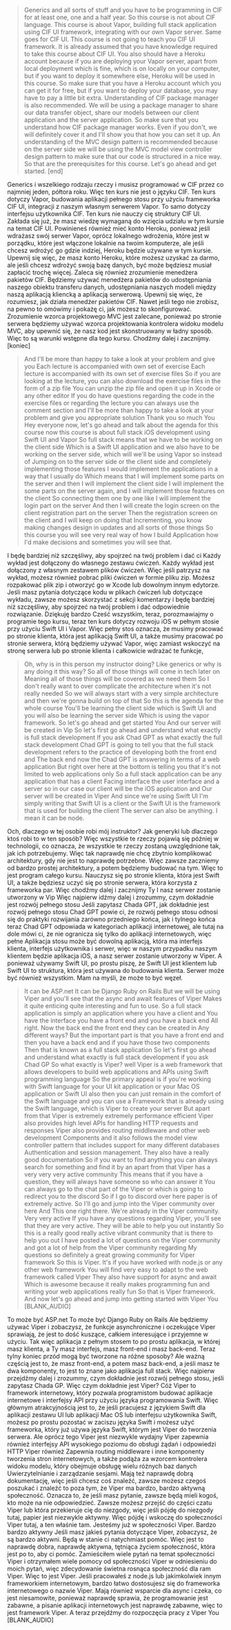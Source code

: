 > Generics and all sorts of stuff and you have to be programming in CIF for at least one, one and a half year. So this course is not about CIF language. This course is about Vapor, building full stack application using CIF UI framework, integrating with our own Vapor server. Same goes for CIF UI. This course is not going to teach you CIF UI framework. It is already assumed that you have knowledge required to take this course about CIF UI. You also should have a Heroku account because if you are deploying your Vapor server, apart from local deployment which is fine, which is on locally on your computer, but if you want to deploy it somewhere else, Heroku will be used in this course. So make sure that you have a Heroku account which you can get it for free, but if you want to deploy your database, you may have to pay a little bit extra. Understanding of CIF package manager is also recommended. We will be using a package manager to share our data transfer object, share our models between our client application and the server application. So make sure that you understand how CIF package manager works. Even if you don't, we will definitely cover it and I'll show you that how you can set it up. An understanding of the MVC design pattern is recommended because on the server side we will be using the MVC model view controller design pattern to make sure that our code is structured in a nice way. So that are the prerequisites for this course. Let's go ahead and get started. [end]

Generics i wszelkiego rodzaju rzeczy i musisz programować w CIF przez co najmniej jeden, półtora roku. Więc ten kurs nie jest o języku CIF. Ten kurs dotyczy Vapor, budowania aplikacji pełnego stosu przy użyciu frameworka CIF UI, integracji z naszym własnym serwerem Vapor. To samo dotyczy interfejsu użytkownika CIF. Ten kurs nie nauczy cię struktury CIF UI. Zakłada się już, że masz wiedzę wymaganą do wzięcia udziału w tym kursie na temat CIF UI. Powinieneś również mieć konto Heroku, ponieważ jeśli wdrażasz swój serwer Vapor, oprócz lokalnego wdrożenia, które jest w porządku, które jest włączone lokalnie na twoim komputerze, ale jeśli chcesz wdrożyć go gdzie indziej, Heroku będzie używane w tym kursie. Upewnij się więc, że masz konto Heroku, które możesz uzyskać za darmo, ale jeśli chcesz wdrożyć swoją bazę danych, być może będziesz musiał zapłacić trochę więcej. Zaleca się również zrozumienie menedżera pakietów CIF. Będziemy używać menedżera pakietów do udostępniania naszego obiektu transferu danych, udostępniania naszych modeli między naszą aplikacją kliencką a aplikacją serwerową. Upewnij się więc, że rozumiesz, jak działa menedżer pakietów CIF. Nawet jeśli tego nie zrobisz, na pewno to omówimy i pokażę ci, jak możesz to skonfigurować. Zrozumienie wzorca projektowego MVC jest zalecane, ponieważ po stronie serwera będziemy używać wzorca projektowania kontrolera widoku modelu MVC, aby upewnić się, że nasz kod jest skonstruowany w ładny sposób. Więc to są warunki wstępne dla tego kursu. Chodźmy dalej i zacznijmy. [koniec]

> And I'll be more than happy to take a look at your problem and give you Each lecture is accompanied with own set of exercise Each lecture is accompanied with its own set of exercise files So if you are looking at the lecture, you can also download the exercise files in the form of a zip file You can unzip the zip file and open it up in Xcode or any other editor If you do have questions regarding the code in the exercise files or regarding the lecture you can always use the comment section and I'll be more than happy to take a look at your problem and give you appropriate solution Thank you so much You Hey everyone now, let's go ahead and talk about the agenda for this course now this course is about full stack iOS development using Swift UI and Vapor So full stack means that we have to be working on the client side Which is a Swift UI application and we also have to be working on the server side, which will we'll be using Vapor so instead of Jumping on to the server side or the client side and completely implementing those features I would implement the applications in a way that I usually do Which means that I will implement some parts on the server and then I will implement the client side I will implement the some parts on the server again, and I will implement those features on the client So connecting them one by one like I will implement the login part on the server And then I will create the login screen on the client registration part on the server Then the registration screen on the client and I will keep on doing that Incrementing, you know making changes design in updates and all sorts of those things So this course you will see very real way of how I build Application how I'd make decisions and sometimes you will see that. 

I będę bardziej niż szczęśliwy, aby spojrzeć na twój problem i dać ci Każdy wykład jest dołączony do własnego zestawu ćwiczeń. Każdy wykład jest dołączony z własnym zestawem plików ćwiczeń. Więc jeśli patrzysz na wykład, możesz również pobrać pliki ćwiczeń w formie pliku zip. Możesz rozpakować plik zip i otworzyć go w Xcode lub dowolnym innym edytorze. Jeśli masz pytania dotyczące kodu w plikach ćwiczeń lub dotyczące wykładu, zawsze możesz skorzystać z sekcji komentarzy i będę bardziej niż szczęśliwy, aby spojrzeć na twój problem i dać odpowiednie rozwiązanie. Dziękuję bardzo Cześć wszystkim, teraz, porozmawiajmy o programie tego kursu, teraz ten kurs dotyczy rozwoju iOS w pełnym stosie przy użyciu Swift UI i Vapor. Więc pełny stos oznacza, że musimy pracować po stronie klienta, która jest aplikacją Swift UI, a także musimy pracować po stronie serwera, którą będziemy używać Vapor, więc zamiast wskoczyć na stronę serwera lub po stronie klienta i całkowicie wdrażać te funkcje,

> Oh, why is in this person my instructor doing? Like generics or why is any doing it this way? So all of those things will come in tech later on Meaning all of those things will be covered as we need them So I don't really want to over complicate the architecture when it's not really needed So we will always start with a very simple architecture and then we're gonna build on top of that So this is the agenda for the whole course You'll be learning the client side which is Swift UI and you will also be learning the server side Which is using the vapor framework. So let's go ahead and get started You And our server will be created in Vip So let's first go ahead and understand what exactly is full stack development If you ask Chad GPT as what exactly the full stack development Chad GPT is going to tell you that the full stack development refers to the practice of developing both the front end and The back end now the Chad GPT is answering in terms of a web application But right over here at the bottom is telling you that it's not limited to web applications only So a full stack application can be any application that has a client Facing interface the user interface and a server so in our case our client will be the iOS application and Our server will be created in Viper And since we're using Swift UI I'm simply writing that Swift UI is a client or the Swift UI is the framework that is used for building the client The server can also be anything. I mean it can be node. 



Och, dlaczego w tej osobie robi mój instruktor? Jak generyki lub dlaczego ktoś robi to w ten sposób? Więc wszystkie te rzeczy pojawią się później w technologii, co oznacza, że wszystkie te rzeczy zostaną uwzględnione tak, jak ich potrzebujemy. Więc tak naprawdę nie chcę zbytnio komplikować architektury, gdy nie jest to naprawdę potrzebne. Więc zawsze zaczniemy od bardzo prostej architektury, a potem będziemy budować na tym. Więc to jest program całego kursu. Nauczysz się po stronie klienta, która jest Swift UI, a także będziesz uczyć się po stronie serwera, która korzysta z frameworka par. Więc chodźmy dalej i zacznijmy Ty I nasz serwer zostanie utworzony w Vip Więc najpierw idźmy dalej i zrozummy, czym dokładnie jest rozwój pełnego stosu Jeśli zapytasz Chada GPT, jak dokładnie jest rozwój pełnego stosu Chad GPT powie ci, że rozwój pełnego stosu odnosi się do praktyki rozwijania zarówno przedniego końca, jak i tylnego końca teraz Chad GPT odpowiada w kategoriach aplikacji internetowej, ale tutaj na dole mówi ci, że nie ogranicza się tylko do aplikacji internetowych, więc pełne Aplikacja stosu może być dowolną aplikacją, która ma interfejs klienta, interfejs użytkownika i serwer, więc w naszym przypadku naszym klientem będzie aplikacja iOS, a nasz serwer zostanie utworzony w Viper. A ponieważ używamy Swift UI, po prostu piszę, że Swift UI jest klientem lub Swift UI to struktura, która jest używana do budowania klienta. Serwer może być również wszystkim. Mam na myśli, że może to być węzeł.

> It can be ASP.net It can be Django Ruby on Rails But we will be using Viper and you'll see that the async and await features of Viper Makes it quite enticing quite interesting and fun to use. So a full stack application is simply an application where you have a client and You have the interface you have a front end and you have a back end All right. Now the back end the front end they can be created in Any different ways? But the important part is that you have a front end and then you have a back end and if you have those two components Then that is known as a full stack application So let's first go ahead and understand what exactly is full stack development if you ask Chad GP So what exactly is Viper? well Viper is a web framework that allows developers to build web applications and APIs using Swift programming language So the primary appeal is if you're working with Swift language for your UI kit application or your Mac OS application or Swift UI also then you can just remain in the comfort of the Swift language and you can use a Framework that is already using the Swift language, which is Viper to create your server But apart from that Viper is extremely extremely performance efficient Viper also provides high level APIs for handling HTTP requests and responses Viper also provides routing middleware and other web development Components and it also follows the model view controller pattern that includes support for many different databases Authentication and session management. They also have a really good documentation So if you want to find anything you can always search for something and find it by an apart from that Viper has a very very very active community This means that if you have a question, they will always have someone so who can answer it You can always go to the chat part of the Viper or which is going to redirect you to the discord So if I go to discord over here paper is of extremely active. So I'll go and jump into the Viper community over here And This one right there. We're already in the Viper community. Very very active If you have any questions regarding Viper, you'll see that they are very active. They will be able to help you out instantly So this is a really good really active vibrant community that is there to help you out I have posted a lot of questions on the Viper community and got a lot of help from the Viper community regarding My questions so definitely a great growing community for Viper framework So this is Viper. It's if you have worked with node.js or any other web framework You will find very easy to adapt to the web framework called Viper They also have support for async and await Which is awesome because it really makes programming fun and writing your web applications really fun So that is Viper framework. And now let's go ahead and jump into getting started with Viper You [BLANK_AUDIO]

To może być ASP.net To może być Django Ruby on Rails Ale będziemy używać Viper i zobaczysz, że funkcje asynchroniczne i oczekujące Viper sprawiają, że jest to dość kuszące, całkiem interesujące i przyjemne w użyciu. Tak więc aplikacja z pełnym stosem to po prostu aplikacja, w której masz klienta, a Ty masz interfejs, masz front-end i masz back-end. Teraz tylny koniec przód mogą być tworzone na różne sposoby? Ale ważną częścią jest to, że masz front-end, a potem masz back-end, a jeśli masz te dwa komponenty, to jest to znane jako aplikacja full stack. Więc najpierw przejdźmy dalej i zrozummy, czym dokładnie jest rozwój pełnego stosu, jeśli zapytasz Chada GP. Więc czym dokładnie jest Viper? Cóż Viper to framework internetowy, który pozwala programistom budować aplikacje internetowe i interfejsy API przy użyciu języka programowania Swift. Więc głównym atrakcyjnością jest to, że jeśli pracujesz z językiem Swift dla aplikacji zestawu UI lub aplikacji Mac OS lub interfejsu użytkownika Swift, możesz po prostu pozostać w zaciszu języka Swift i możesz użyć frameworka, który już używa języka Swift, którym jest Viper do tworzenia serwera. Ale oprócz tego Viper jest niezwykle wydajny Viper zapewnia również interfejsy API wysokiego poziomu do obsługi żądań i odpowiedzi HTTP Viper również Zapewnia routing middleware i inne komponenty tworzenia stron internetowych, a także podąża za wzorcem kontrolera widoku modelu, który obejmuje obsługę wielu różnych baz danych Uwierzytelnianie i zarządzanie sesjami. Mają też naprawdę dobrą dokumentację, więc jeśli chcesz coś znaleźć, zawsze możesz czegoś poszukać i znaleźć to poza tym, że Viper ma bardzo, bardzo aktywną społeczność. Oznacza to, że jeśli masz pytanie, zawsze będą mieli kogoś, kto może na nie odpowiedzieć. Zawsze możesz przejść do części czatu Viper lub która przekieruje cię do niezgody, więc jeśli pójdę do niezgody tutaj, papier jest niezwykle aktywny. Więc pójdę i wskoczę do społeczności Viper tutaj, a ten właśnie tam. Jesteśmy już w społeczności Viper. Bardzo bardzo aktywny Jeśli masz jakieś pytania dotyczące Viper, zobaczysz, że są bardzo aktywni. Będą w stanie ci natychmiast pomóc. Więc jest to naprawdę dobra, naprawdę aktywna, tętniąca życiem społeczność, która jest po to, aby ci pomóc. Zamieściłem wiele pytań na temat społeczności Viper i otrzymałem wiele pomocy od społeczności Viper w odniesieniu do moich pytań, więc zdecydowanie świetna rosnąca społeczność dla ram Viper. Więc to jest Viper. Jeśli pracowałeś z node.js lub jakimkolwiek innym frameworkiem internetowym, bardzo łatwo dostosujesz się do frameworka internetowego o nazwie Viper. Mają również wsparcie dla async i czeka, co jest niesamowite, ponieważ naprawdę sprawia, że programowanie jest zabawne, a pisanie aplikacji internetowych jest naprawdę zabawne, więc to jest framework Viper. A teraz przejdźmy do rozpoczęcia pracy z Viper You [BLANK_AUDIO]